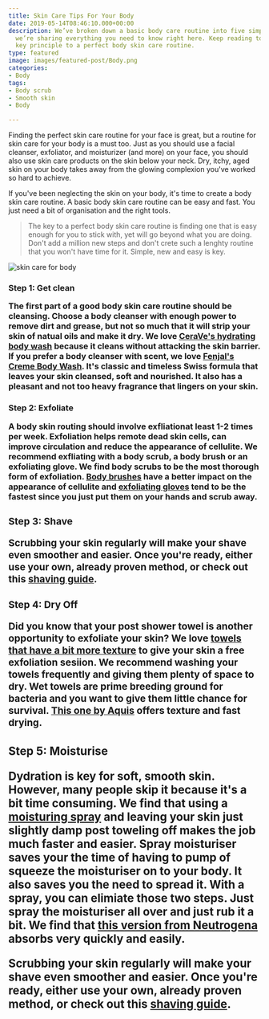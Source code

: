 ```yaml
---
title: Skin Care Tips For Your Body
date: 2019-05-14T08:46:10.000+00:00
description: We’ve broken down a basic body care routine into five simple steps, and
  we’re sharing everything you need to know right here. Keep reading to find out the
  key principle to a perfect body skin care routine.
type: featured
image: images/featured-post/Body.png
categories:
- Body
tags:
- Body scrub
- Smooth skin
- Body

---
```

Finding the perfect skin care routine for your face is great, but a routine for skin care for your body is a must too. Just as you should use a facial cleanser, exfoliator, and moisturizer (and more) on your face, you should also use skin care products on the skin below your neck. Dry, itchy, aged skin on your body takes away from the glowing complexion you've worked so hard to achieve.

If you've been neglecting the skin on your body, it's time to create a body skin care routine. A basic body skin care routine can be easy and fast. You just need a bit of organisation and the right tools.

> The key to a perfect body skin care routine is finding one that is easy enough for you to stick with, yet will go beyond what you are doing. Don't add a million new steps and don't crete such a lenghty routine that you won't have time for it. Simple, new and easy is key.

<div class="imgbox"> <img class="full-width" src='/images/makeiteasy.png' alt="skin care for body"> </div>

<h3> Step 1: Get clean

The first part of a good body skin care routine should be cleansing. Choose a body cleanser with enough power to remove dirt and grease, but not so much that it will strip your skin of natual oils and make it dry. We love <a href="https://amzn.to/2X29k9C">CeraVe's hydrating body wash</a> because it cleans without attacking the skin barrier. If you prefer a body cleanser with scent, we love <a href="https://amzn.to/2CuEe18">Fenjal's Creme Body Wash</a>. It's classic and timeless Swiss formula that leaves your skin cleansed, soft and nourished. It also has a pleasant and not too heavy fragrance that lingers on your skin.

<h3> Step 2: Exfoliate

A body skin routing should involve exfliationat least 1-2 times per week. Exfoliation helps remote dead skin cells, can improve circulation and reduce the appearance of cellulite. We recommend exfliating with a body scrub, a body brush or an exfoliating glove. We find body scrubs to be the most thorough form of exfoliation. <a href="https://amzn.to/32AIyGD">Body brushes</a> have a better impact on the appearance of cellulite and <a href="https://amzn.to/36V6KXB">exfoliating gloves<a/> tend to be the fastest since you just put them on your hands and scrub away.

<h3> Step 3: Shave

Scrubbing your skin regularly will make your shave even smoother and easier. Once you're ready, either use your own, already proven method, or check out this <a href="http://bit.ly/2Q4i4Lb">shaving guide</a>.

<h3> Step 4: Dry Off

Did you know that your post shower towel is another opportunity to exfoliate your skin? We love <a href="https://amzn.to/2O0Z1Ph">towels that have a bit more texture</a> to give your skin a free exfoliation sesiion. We recommend washing your towels frequently and giving them plenty of space to dry. Wet towels are prime breeding ground for bacteria and you want to give them little chance for survival. <a href="https://amzn.to/2O2twnW">This one by Aquis<a/> offers texture and fast drying.

<h3> Step 5: Moisturise

Dydration is key for soft, smooth skin. However, many people skip it because it's a bit time consuming. We find that using a <a href="https://amzn.to/36Vah8j">moisturing spray</a> and leaving your skin just slightly damp post toweling off makes the job much faster and easier. Spray moisturiser saves your the time of having to pump of squeeze the moisturiser on to your body. It also saves you the need to spread it. With a spray, you can elimiate those two steps. Just spray the moisturiser all over and just rub it a bit. We find that <a href="https://amzn.to/36Vah8j">this version from Neutrogena</a> absorbs very quickly and easily.

Scrubbing your skin regularly will make your shave even smoother and easier. Once you're ready, either use your own, already proven method, or check out this <a href="http://bit.ly/2Q4i4Lb">shaving guide</a>.